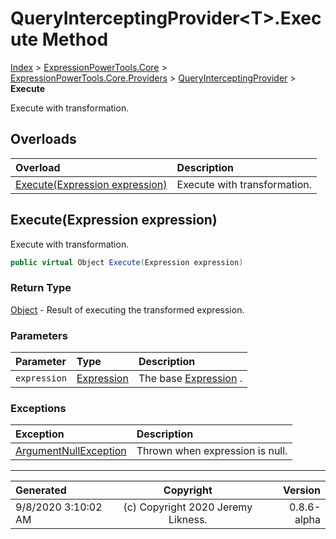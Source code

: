 ﻿# QueryInterceptingProvider&lt;T>.Execute Method

[Index](../index.md) > [ExpressionPowerTools.Core](ExpressionPowerTools.Core.a.md) > [ExpressionPowerTools.Core.Providers](ExpressionPowerTools.Core.Providers.n.md) > [QueryInterceptingProvider<T>](ExpressionPowerTools.Core.Providers.QueryInterceptingProvider`1.cs.md) > **Execute**

Execute with transformation.

## Overloads

| Overload | Description |
| :-- | :-- |
| [Execute(Expression expression)](#executeexpression-expression) | Execute with transformation. |
## Execute(Expression expression)

Execute with transformation.

```csharp
public virtual Object Execute(Expression expression)
```

### Return Type

 [Object](https://docs.microsoft.com/dotnet/api/system.object)  - Result of executing the transformed expression.

### Parameters

| Parameter | Type | Description |
| :-- | :-- | :-- |
| `expression` | [Expression](https://docs.microsoft.com/dotnet/api/system.linq.expressions.expression) | The base [Expression](https://docs.microsoft.com/dotnet/api/system.linq.expressions.expression) . |

### Exceptions

| Exception | Description |
| :-- | :-- |
| [ArgumentNullException](https://docs.microsoft.com/dotnet/api/system.argumentnullexception) | Thrown when expression is null. |


---

| Generated | Copyright | Version |
| :-- | :-: | --: |
| 9/8/2020 3:10:02 AM | (c) Copyright 2020 Jeremy Likness. | 0.8.6-alpha |
